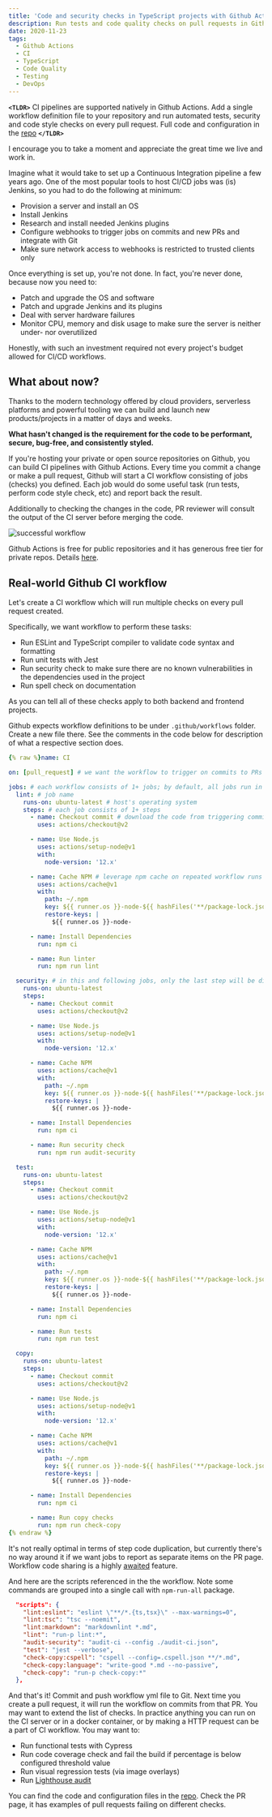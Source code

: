 ```yaml
---
title: 'Code and security checks in TypeScript projects with Github Actions'
description: Run tests and code quality checks on pull requests in Github.
date: 2020-11-23
tags:
  - Github Actions
  - CI
  - TypeScript
  - Code Quality
  - Testing
  - DevOps
---
```


**`<TLDR>`** CI pipelines are supported natively in Github Actions. Add a single workflow definition file to your repository and run automated tests, security and code style checks on every pull request. Full code and configuration in the [repo](https://github.com/maximivanov/github-actions-ci-typescript) **`</TLDR>`**

I encourage you to take a moment and appreciate the great time we live and work in.

Imagine what it would take to set up a Continuous Integration pipeline a few years ago. One of the most popular tools to host CI/CD jobs was (is) Jenkins, so you had to do the following at minimum:

- Provision a server and install an OS
- Install Jenkins
- Research and install needed Jenkins plugins
- Configure webhooks to trigger jobs on commits and new PRs and integrate with Git
- Make sure network access to webhooks is restricted to trusted clients only

Once everything is set up, you're not done. In fact, you're never done, because now you need to:

- Patch and upgrade the OS and software
- Patch and upgrade Jenkins and its plugins
- Deal with server hardware failures
- Monitor CPU, memory and disk usage to make sure the server is neither under- nor overutilized

Honestly, with such an investment required not every project's budget allowed for CI/CD workflows.

## What about now?

Thanks to the modern technology offered by cloud providers, serverless platforms and powerful tooling we can build and launch new products/projects in a matter of days and weeks.

**What hasn't changed is the requirement for the code to be performant, secure, bug-free, and consistently styled.**

If you're hosting your private or open source repositories on Github, you can build CI pipelines with Github Actions.
Every time you commit a change or make a pull request, Github will start a CI workflow consisting of jobs (checks) you defined.
Each job would do some useful task (run tests, perform code style check, etc) and report back the result.

Additionally to checking the changes in the code, PR reviewer will consult the output of the CI server before merging the code.

![successful workflow](/posts/2020/code-and-security-checks-in-typescript-projects-with-github-actions/workflow-success.png)

Github Actions is free for public repositories and it has generous free tier for private repos. Details [here](https://docs.github.com/en/free-pro-team@latest/github/setting-up-and-managing-billing-and-payments-on-github/about-billing-for-github-actions).

## Real-world Github CI workflow

Let's create a CI workflow which will run multiple checks on every pull request created.

Specifically, we want workflow to perform these tasks:

- Run ESLint and TypeScript compiler to validate code syntax and formatting
- Run unit tests with Jest
- Run security check to make sure there are no known vulnerabilities in the dependencies used in the project
- Run spell check on documentation

As you can tell all of these checks apply to both backend and frontend projects.

Github expects workflow definitions to be under `.github/workflows` folder. Create a new file there. See the comments in the code below for description of what a respective section does.

```yaml
{% raw %}name: CI

on: [pull_request] # we want the workflow to trigger on commits to PRs only

jobs: # each workflow consists of 1+ jobs; by default, all jobs run in parallel
  lint: # job name
    runs-on: ubuntu-latest # host's operating system
    steps: # each job consists of 1+ steps
      - name: Checkout commit # download the code from triggering commit
        uses: actions/checkout@v2

      - name: Use Node.js
        uses: actions/setup-node@v1
        with:
          node-version: '12.x'

      - name: Cache NPM # leverage npm cache on repeated workflow runs if package.json didn't change
        uses: actions/cache@v1
        with:
          path: ~/.npm
          key: ${{ runner.os }}-node-${{ hashFiles('**/package-lock.json') }}
          restore-keys: |
            ${{ runner.os }}-node-

      - name: Install Dependencies
        run: npm ci

      - name: Run linter
        run: npm run lint

  security: # in this and following jobs, only the last step will be different
    runs-on: ubuntu-latest
    steps:
      - name: Checkout commit
        uses: actions/checkout@v2

      - name: Use Node.js
        uses: actions/setup-node@v1
        with:
          node-version: '12.x'

      - name: Cache NPM
        uses: actions/cache@v1
        with:
          path: ~/.npm
          key: ${{ runner.os }}-node-${{ hashFiles('**/package-lock.json') }}
          restore-keys: |
            ${{ runner.os }}-node-

      - name: Install Dependencies
        run: npm ci

      - name: Run security check
        run: npm run audit-security

  test:
    runs-on: ubuntu-latest
    steps:
      - name: Checkout commit
        uses: actions/checkout@v2

      - name: Use Node.js
        uses: actions/setup-node@v1
        with:
          node-version: '12.x'

      - name: Cache NPM
        uses: actions/cache@v1
        with:
          path: ~/.npm
          key: ${{ runner.os }}-node-${{ hashFiles('**/package-lock.json') }}
          restore-keys: |
            ${{ runner.os }}-node-

      - name: Install Dependencies
        run: npm ci

      - name: Run tests
        run: npm run test

  copy:
    runs-on: ubuntu-latest
    steps:
      - name: Checkout commit
        uses: actions/checkout@v2

      - name: Use Node.js
        uses: actions/setup-node@v1
        with:
          node-version: '12.x'

      - name: Cache NPM
        uses: actions/cache@v1
        with:
          path: ~/.npm
          key: ${{ runner.os }}-node-${{ hashFiles('**/package-lock.json') }}
          restore-keys: |
            ${{ runner.os }}-node-

      - name: Install Dependencies
        run: npm ci

      - name: Run copy checks
        run: npm run check-copy
{% endraw %}
```

It's not really optimal in terms of step code duplication, but currently there's no way around it if we want jobs to report as separate items on the PR page. Workflow code sharing is a highly [awaited](https://github.community/t/reusing-sharing-inheriting-steps-between-jobs-declarations/16851/14) feature.

And here are the scripts referenced in the the workflow. Note some commands are grouped into a single call with `npm-run-all` package.

```json
  "scripts": {
    "lint:eslint": "eslint \"**/*.{ts,tsx}\" --max-warnings=0",
    "lint:tsc": "tsc --noemit",
    "lint:markdown": "markdownlint *.md",
    "lint": "run-p lint:*",
    "audit-security": "audit-ci --config ./audit-ci.json",
    "test": "jest --verbose",
    "check-copy:cspell": "cspell --config=.cspell.json **/*.md",
    "check-copy:language": "write-good *.md --no-passive",
    "check-copy": "run-p check-copy:*"
  },
```

And that's it! Commit and push workflow yml file to Git. Next time you create a pull request, it will run the workflow on commits from that PR. You may want to extend the list of checks. In practice anything you can run on the CI server or in a docker container, or by making a HTTP request can be a part of CI workflow. You may want to:

- Run functional tests with Cypress
- Run code coverage check and fail the build if percentage is below configured threshold value
- Run visual regression tests (via image overlays)
- Run [Lighthouse audit](https://github.com/GoogleChrome/lighthouse-ci)

You can find the code and configuration files in the [repo](https://github.com/maximivanov/github-actions-ci-typescript). Check the PR page, it has examples of pull requests failing on different checks.
